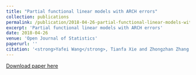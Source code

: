 ```yaml
---
title: "Partial functional linear models with ARCH errors"
collection: publications
permalink: /publication/2018-04-26-partial-functional-linear-models-with-arch-errors
excerpt: 'Partial functional linear models with ARCH errors'
date: 2018-04-26
venue: 'Open Journal of Statistics'
paperurl: ''
citation: '<strong>Yafei Wang</strong>, Tianfa Xie and Zhongzhan Zhang (2018). Partial functional linear models with ARCH errors. <i><u>Open Journal of Statistics</u></i>, <strong>08(2)</strong>:345–361. DOI: 10.4236/ojs.2018.82023'
---
```


[Download paper here](http://wyf-89.github.io/files/OJS_PFLMARCH.pdf)
